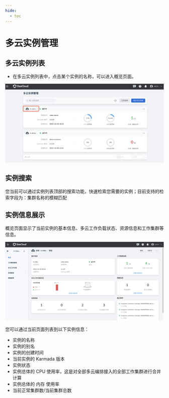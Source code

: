 ```yaml
---
hide:
  - toc
---
```


# 多云实例管理

## 多云实例列表

- 在多云实例列表中，点击某个实例的名称，可以进入概览页面。

![instance](../images/instance01.png)

## 实例搜索

您当前可以通过实例列表顶部的搜索功能，快速检索您需要的实例；目前支持的检索字段为：集群名称的模糊匹配

## 实例信息展示

概览页面显示了当前实例的基本信息、多云工作负载状态、资源信息和工作集群等信息。

![instance](../images/instance02.png)

您可以通过当前页面列表到以下实例信息：

- 实例的名称
- 实例的别名
- 实例的创建时间
- 当前实例的 Karmada 版本
- 实例状态
- 实例总体的 CPU 使用率，这是对全部多云编排接入的全部工作集群进行合并计算
- 实例总体的 内存 使用率
- 当前正常集群数/当前集群总数

